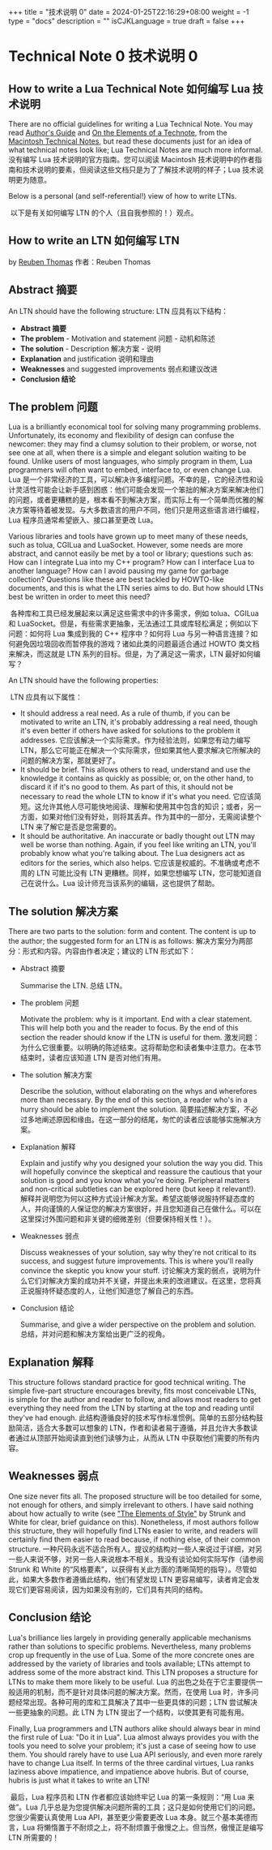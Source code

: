 +++
title = "技术说明 0"
date = 2024-01-25T22:16:29+08:00
weight = -1
type = "docs"
description = ""
isCJKLanguage = true
draft = false
+++

# Technical Note 0 技术说明 0

## How to write a Lua Technical Note 如何编写 Lua 技术说明

There are no official guidelines for writing a Lua Technical Note. You may read [Author's Guide](http://developer.apple.com/technotes/tn/tn_ag.html) and [On the Elements of a Technote](http://developer.apple.com/technotes/tn/tn1007.html), from the [Macintosh Technical Notes](http://developer.apple.com/technotes/), but read these documents just for an idea of what technical notes look like; Lua Technical Notes are much more informal.
没有编写 Lua 技术说明的官方指南。您可以阅读 Macintosh 技术说明中的作者指南和技术说明的要素，但阅读这些文档只是为了了解技术说明的样子；Lua 技术说明更为随意。

Below is a personal (and self-referential!) view of how to write LTNs.

​	以下是有关如何编写 LTN 的个人（且自我参照的！）观点。

## How to write an LTN 如何编写 LTN

by [Reuben Thomas](http://rrt.sc3d.org/)
作者：Reuben Thomas

## Abstract 摘要

An LTN should have the following structure:
LTN 应具有以下结构：

- **Abstract 摘要**
- **The problem** - Motivation and statement
  问题 - 动机和陈述
- **The solution** - Description
  解决方案 - 说明
- **Explanation** and justification
  说明和理由
- **Weaknesses** and suggested improvements
  弱点和建议改进
- **Conclusion 结论**

## The problem 问题

Lua is a brilliantly economical tool for solving many programming problems. Unfortunately, its economy and flexibility of design can confuse the newcomer: they may find a clumsy solution to their problem, or worse, not see one at all, when there is a simple and elegant solution waiting to be found. Unlike users of most languages, who simply program in them, Lua programmers will often want to embed, interface to, or even change Lua.
Lua 是一个非常经济的工具，可以解决许多编程问题。不幸的是，它的经济性和设计灵活性可能会让新手感到困惑：他们可能会发现一个笨拙的解决方案来解决他们的问题，或者更糟糕的是，根本看不到解决方案，而实际上有一个简单而优雅的解决方案等待着被发现。与大多数语言的用户不同，他们只是用这些语言进行编程，Lua 程序员通常希望嵌入、接口甚至更改 Lua。

Various libraries and tools have grown up to meet many of these needs, such as tolua, CGILua and LuaSocket. However, some needs are more abstract, and cannot easily be met by a tool or library; questions such as: How can I integrate Lua into my C++ program? How can I interface Lua to another language? How can I avoid pausing my game for garbage collection? Questions like these are best tackled by HOWTO-like documents, and this is what the LTN series aims to do. But how should LTNs best be written in order to meet this need?

​	各种库和工具已经发展起来以满足这些需求中的许多需求，例如 tolua、CGILua 和 LuaSocket。但是，有些需求更抽象，无法通过工具或库轻松满足；例如以下问题：如何将 Lua 集成到我的 C++ 程序中？如何将 Lua 与另一种语言连接？如何避免因垃圾回收而暂停我的游戏？诸如此类的问题最适合通过 HOWTO 类文档来解决，而这就是 LTN 系列的目标。但是，为了满足这一需求，LTN 最好如何编写？

An LTN should have the following properties:

​	LTN 应具有以下属性：

- It should address a real need. As a rule of thumb, if you can be motivated to write an LTN, it's probably addressing a real need, though it's even better if others have asked for solutions to the problem it addresses.
  它应该解决一个实际需求。作为经验法则，如果您有动力编写 LTN，那么它可能正在解决一个实际需求，但如果其他人要求解决它所解决的问题的解决方案，那就更好了。
- It should be brief. This allows others to read, understand and use the knowledge it contains as quickly as possible; or, on the other hand, to discard it if it's no good to them. As part of this, it should not be necessary to read the whole LTN to know if it's what you need.
  它应该简短。这允许其他人尽可能快地阅读、理解和使用其中包含的知识；或者，另一方面，如果对他们没有好处，则将其丢弃。作为其中的一部分，无需阅读整个 LTN 来了解它是否是您需要的。
- It should be authoritative. An inaccurate or badly thought out LTN may well be worse than nothing. Again, if you feel like writing an LTN, you'll probably know what you're talking about. The Lua designers act as editors for the series, which also helps.
  它应该是权威的。不准确或考虑不周的 LTN 可能比没有 LTN 更糟糕。同样，如果您想编写 LTN，您可能知道自己在说什么。Lua 设计师充当该系列的编辑，这也提供了帮助。

## The solution 解决方案

There are two parts to the solution: form and content. The content is up to the author; the suggested form for an LTN is as follows:
解决方案分为两部分：形式和内容。内容由作者决定；建议的 LTN 形式如下：



- Abstract 摘要

  Summarise the LTN. 总结 LTN。

- The problem 问题

  Motivate the problem: why is it important. End with a clear statement. This will help both you and the reader to focus. By the end of this section the reader should know if the LTN is useful for them. 激发问题：为什么它很重要。以明确的陈述结束。这将帮助您和读者集中注意力。在本节结束时，读者应该知道 LTN 是否对他们有用。

- The solution 解决方案

  Describe the solution, without elaborating on the whys and wherefores more than necessary. By the end of this section, a reader who's in a hurry should be able to implement the solution. 简要描述解决方案，不必过多地阐述原因和缘由。在这一部分的结尾，匆忙的读者应该能够实施解决方案。

- Explanation 解释

  Explain and justify why you designed your solution the way you did. This will hopefully convince the skeptical and reassure the cautious that your solution is good and you know what you're doing. Peripheral matters and non-critical subtleties can be explored here (but keep it relevant!). 解释并说明您为何以这种方式设计解决方案。希望这能够说服持怀疑态度的人，并向谨慎的人保证您的解决方案很好，并且您知道自己在做什么。可以在这里探讨外围问题和非关键的细微差别（但要保持相关性！）。

- Weaknesses 弱点

  Discuss weaknesses of your solution, say why they're not critical to its success, and suggest future improvements. This is where you'll really convince the skeptic you know your stuff. 讨论解决方案的弱点，说明为什么它们对解决方案的成功并不关键，并提出未来的改进建议。在这里，您将真正说服持怀疑态度的人，让他们知道您了解自己的东西。

- Conclusion 结论

  Summarise, and give a wider perspective on the problem and solution. 总结，并对问题和解决方案给出更广泛的视角。

## Explanation 解释

This structure follows standard practice for good technical writing. The simple five-part structure encourages brevity, fits most conceivable LTNs, is simple for the author and reader to follow, and allows most readers to get everything they need from the LTN by starting at the top and reading until they've had enough.
此结构遵循良好的技术写作标准惯例。简单的五部分结构鼓励简洁，适合大多数可以想象的 LTN，作者和读者易于遵循，并且允许大多数读者通过从顶部开始阅读直到他们读够为止，从而从 LTN 中获取他们需要的所有内容。



## Weaknesses 弱点

One size never fits all. The proposed structure will be too detailed for some, not enough for others, and simply irrelevant to others. I have said nothing about how actually to write (see ["The Elements of Style"](http://www.bartleby.com/141/) by Strunk and White for clear, brief guidance on this). Nonetheless, if most authors follow this structure, they will hopefully find LTNs easier to write, and readers will certainly find them easier to read because, if nothing else, of their common structure.
一种尺码永远不适合所有人。提议的结构对一些人来说过于详细，对另一些人来说不够，对另一些人来说根本不相关。我没有谈论如何实际写作（请参阅 Strunk 和 White 的“风格要素”，以获得有关此方面的清晰简短的指导）。尽管如此，如果大多数作者遵循此结构，他们有望发现 LTN 更容易编写，读者肯定会发现它们更容易阅读，因为如果没有别的，它们具有共同的结构。



## Conclusion 结论

Lua's brilliance lies largely in providing generally applicable mechanisms rather than solutions to specific problems. Nevertheless, many problems crop up frequently in the use of Lua. Some of the more concrete ones are addressed by the variety of libraries and tools available; LTNs attempt to address some of the more abstract kind. This LTN proposes a structure for LTNs to make them more likely to be useful.
Lua 的出色之处在于它主要提供一般适用的机制，而不是针对具体问题的解决方案。然而，在使用 Lua 时，许多问题经常出现。各种可用的库和工具解决了其中一些更具体的问题；LTN 尝试解决一些更抽象的问题。此 LTN 为 LTN 提出了一个结构，以使其更有可能有用。

Finally, Lua programmers and LTN authors alike should always bear in mind the first rule of Lua: "Do it in Lua". Lua almost always provides you with the tools you need to solve your problem; it's just a case of seeing how to use them. You should rarely have to use Lua API seriously, and even more rarely have to change Lua itself. In terms of the three cardinal virtues, Lua ranks laziness above impatience, and impatience above hubris. But of course, hubris is just what it takes to write an LTN!

​	最后，Lua 程序员和 LTN 作者都应该始终牢记 Lua 的第一条规则：“用 Lua 来做”。Lua 几乎总是为您提供解决问题所需的工具；这只是如何使用它们的问题。您很少需要认真使用 Lua API，甚至更少需要更改 Lua 本身。就三个基本美德而言，Lua 将懒惰置于不耐烦之上，将不耐烦置于傲慢之上。但当然，傲慢正是编写 LTN 所需要的！